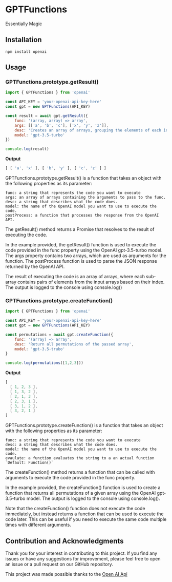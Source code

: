 # GPTFunctions

Essentially Magic

## Installation

```shell
npm install openai
```

## Usage

### **GPTFunctions.prototype.getResult()**

```js
import { GPTFunctions } from 'openai'

const API_KEY = 'your-openai-api-key-here'
const gpt = new GPTFunctions(API_KEY)

const result = await gpt.getResult({
    func: '(array, array) => array',
    args: [['a', 'b', 'c'], ['x', 'y', 'z']],
    desc: 'Creates an array of arrays, grouping the elements of each input array based on their index.',
    model: 'gpt-3.5-turbo'
})

console.log(result)
```

**Output**
```js
[ [ 'a', 'x' ], [ 'b', 'y' ], [ 'c', 'z' ] ]
```

GPTFunctions.prototype.getResult() is a function that takes an object with the following properties as its parameter:

    func: a string that represents the code you want to execute
    args: an array of arrays containing the arguments to pass to the func.
    desc: a string that describes what the code does.
    model: the name of the OpenAI model you want to use to execute the code.
    postProcess: a function that processes the response from the OpenAI API.

The getResult() method returns a Promise that resolves to the result of executing the code.

In the example provided, the getResult() function is used to execute the code provided in the func property using the OpenAI gpt-3.5-turbo model. The args property contains two arrays, which are used as arguments for the function. The postProcess function is used to parse the JSON response returned by the OpenAI API.

The result of executing the code is an array of arrays, where each sub-array contains pairs of elements from the input arrays based on their index. The output is logged to the console using console.log()

### **GPTFunctions.prototype.createFunction()**

```js
import { GPTFunctions } from 'openai'

const API_KEY = 'your-openai-api-key-here'
const gpt = new GPTFunctions(API_KEY)

const permutations = await gpt.createFunction({
    func: '(array) => array',
    desc: 'Return all permutations of the passed array',
    model: 'gpt-3.5-trubo'
}

console.log(permutations([1,2,3]))
```

**Output**
```js
[
  [ 1, 2, 3 ],
  [ 1, 3, 2 ],
  [ 2, 1, 3 ],
  [ 2, 3, 1 ],
  [ 3, 1, 2 ],
  [ 3, 2, 1 ]
]
```

GPTFunctions.prototype.createFunction() is a function that takes an object with the following properties as its parameter:

    func: a string that represents the code you want to execute
    desc: a string that describes what the code does.
    model: the name of the OpenAI model you want to use to execute the code.
    evaulate: a function evaluates the string to a an actual function `Default: Function()`

The createFunction() method returns a function that can be called with arguments to execute the code provided in the func property.

In the example provided, the createFunction() function is used to create a function that returns all permutations of a given array using the OpenAI gpt-3.5-turbo model. The output is logged to the console using console.log().

Note that the createFunction() function does not execute the code immediately, but instead returns a function that can be used to execute the code later. This can be useful if you need to execute the same code multiple times with different arguments.

## Contribution and Acknowledgments

Thank you for your interest in contributing to this project. If you find any issues or have any suggestions for improvement, please feel free to open an issue or a pull request on our GitHub repository.

This project was made possible thanks to the [Open AI Api](openai.com)
